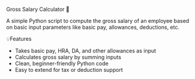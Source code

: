 Gross Salary Calculator 🧮

A simple Python script to compute the gross salary of an employee based on basic input parameters like basic pay, allowances, deductions, etc.

💡Features

- Takes basic pay, HRA, DA, and other allowances as input
- Calculates gross salary by summing inputs
- Clean, beginner-friendly Python code
- Easy to extend for tax or deduction support

